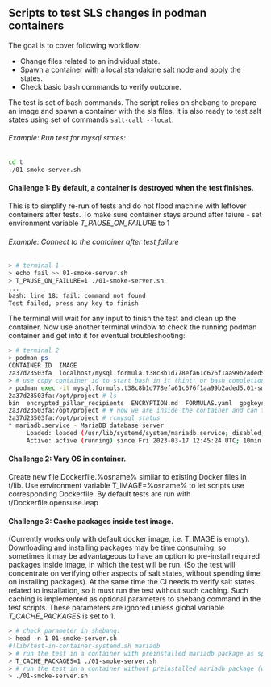 Scripts to test SLS changes in podman containers
-------------------

The goal is to cover following workflow:

* Change files related to an individual state.
* Spawn a container with a local standalone salt node and apply the states.
* Check basic bash commands to verify outcome.

The test is set of bash commands.
The script relies on shebang to prepare an image and spawn a container with the sls files.
It is also ready to test salt states using set of commands `salt-call --local`.

###### Example: Run test for mysql states:

```bash
cd t
./01-smoke-server.sh
```

#### Challenge 1: By default, a container is destroyed when the test finishes.

This is to simplify re-run of tests and do not flood machine with leftover containers after tests.
To make sure container stays around after faiure - set environment variable *T_PAUSE_ON_FAILURE* to 1

###### Example: Connect to the container after test failure

```bash
> # terminal 1
> echo fail >> 01-smoke-server.sh
> T_PAUSE_ON_FAILURE=1 ./01-smoke-server.sh
...
bash: line 18: fail: command not found
Test failed, press any key to finish
```
The terminal will wait for any input to finish the test and clean up the container.
Now use another terminal window to check the running podman container and get into it for eventual troubleshooting:

```bash
> # terminal 2
> podman ps
CONTAINER ID  IMAGE                                                                     COMMAND     CREATED        STATUS            PORTS       NAMES
2a37d23503fa  localhost/mysql.formula.t38c8b1d778efa61c676f1aa99b2aded5.image:latest              4 minutes ago  Up 4 minutes ago              mysql.formula.t38c8b1d778efa61c676f1aa99b2aded5.01-smoke-server.sh
> # use copy container id to start bash in it (hint: or bash completion should work for container name as well)
> podman exec -it mysql.formuls.t38c8b1d778efa61c676f1aa99b2aded5.01-smoke-server.sh bash
2a37d23503fa:/opt/project # ls
bin  encrypted_pillar_recipients  ENCRYPTION.md  FORMULAS.yaml	gpgkeys  pillar  README.md  salt  t  test
2a37d23503fa:/opt/project # # now we are inside the container and can troubleshoot outcome of salt commands
2a37d23503fa:/opt/project # rcmysql status
* mariadb.service - MariaDB database server
     Loaded: loaded (/usr/lib/systemd/system/mariadb.service; disabled; vendor preset: disabled)
     Active: active (running) since Fri 2023-03-17 12:45:24 UTC; 10min ago
```

#### Challenge 2: Vary OS in container.

Create new file Dockerfile.%osname% similar to existing Docker files in t/lib.
Use environment variable T_IMAGE=%osname% to let scripts use corresponding Dockerfile.
By default tests are run with t/Dockerfile.opensuse.leap

#### Challenge 3: Cache packages inside test image.

(Currently works only with default docker image, i.e. T_IMAGE is empty).
Downloading and installing packages may be time consuming, so sometimes it may be advantageous to have an option to pre-install required packages inside image, in which the test will be run. (So the test will concentrate on verifying other aspects of salt states, without spending time on installing packages).
At the same time the CI needs to verify salt states related to installation, so it must run the test without such caching.
Such caching is implemented as optional parameters to shebang command in the test scripts. These parameters are ignored unless global variable *T_CACHE_PACKAGES* is set to 1.

```bash
> # check parameter in shebang:
> head -n 1 01-smoke-server.sh
#!lib/test-in-container-systemd.sh mariadb
> # run the test in a container with preinstalled mariadb package as specified above:
> T_CACHE_PACKAGES=1 ./01-smoke-server.sh
> # run the test in a container without preinstalled mariadb package (will take longer, but will verify package installation as part of test)
> ./01-smoke-server.sh
```

